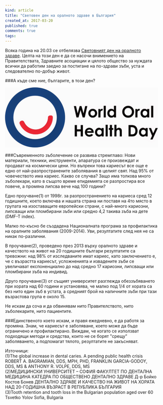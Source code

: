 ```yaml
---
kind: article
title: "Световен ден на оралното здраве в България"
created_at: 2017-03-20
published: true
comments: true
tags:
--- 
```

Всяка година на 20.03 се отбелязва [Световният ден на оралното здраве](https://en.wikipedia.org/wiki/World_Oral_Health_Day). Целта на този ден е да се насочи внимението на Правителствата, Здравните асоциации и цялото общество за нуждата всички да работим заедно за постигане на по-здрави зъби, уста и следователно по-добър живот.

###А къде сме ние, българите, в този ден?

![wohd](/images/posts/wohd.jpg)

<!-- more -->

###Съвременното зъболечение се развива стремглаво: 
Нови материали, техники, инструменти, апаратура се произвеждат и продават на космически цени. Но въпреки това кариесът все още е едно от най-разпространените заболявания в целият свят. Над 95% от човечеството има кариес. 
Какво се случва? Защо има толкова много зъболекари, като в същото време епидемията се разпростира все повече, а промяна липсва вече над 100 години?

Едно проучване(1) от 1998г. за разпространението на кариеса сред 12 годишните, което включва и нашата страна ни поставя на 4то място в групата на изоставащите европейски страни, с най-много кариозни, липсващи или пломбирани зъби или средно 4,2 такива зъба на дете (DMF-T index).

Малко по-късно бе създадена Националната програма за профилактика на оралните заболявания (2009-2014). Уви, резултатите след нея не са никак по-различни.

В проучване(2), проведено през 2013 върху оралното здраве и качеството на живот на 20 годишните българи резултатите са тревожни: над 98% от изследваните имат кариес, като заключението е, че с възрастта кариесът, усложненията и извадените зъби се увеличават експоненциално до над средно 17 кариозни, липсващи или пломбирани зъба на индивид.

Друго проучване(3) от същият университет разглежда обеззъбяването при хората над 60 години и установява, че малко под 1/4 от хората са без нито един зъб в устата, а средният брой на наличните зъби при тази възрастова група е около 15.

Не искам да соча и да обвинявам нито Правителството, нито зъболекарите, нито пациентите.

###Единственото което искам, и правя ежедневно, е да работя за промяна. 
Знам, че кариесът е заболяване, което може да бъде ограничено и профилактирано. Виждам, че когато се използват подходящи методи и средства, които не се борят "срещу" заболяването, а подпомагат тялото, резултатите не закъсняват.

Източници:<br />
(1)The global increase in dental caries. A pending public health crisis ROBERT  A. BAGRAMIAN, DDS, MPH, PHD, FRANKLIN  GARCIA-GODOY, DDS, MS  & ANTHONY  R. VOLPE, DDS, MS<br />
(2)МЕДИЦИНСКИ УНИВЕРСИТЕТ – СОФИЯ ФАКУЛТЕТ ПО ДЕНТАЛНА МЕДИЦИНА  КАТЕДРА ПО ОБЩЕСТВЕНО ДЕНТАЛНО ЗДРАВЕ Д-р Бойко Костов Бонев ДЕНТАЛНО ЗДРАВЕ И КАЧЕСТВО НА ЖИВОТ НА ХОРАТА НАД 20-ГОДИШНА ВЪЗРАСТ В РЕПУБЛИКА БЪЛГАРИЯ<br />
(3)Tooth retention and tooth loss in the Bulgarian population aged over 60 
Tsvetko Yolov Sofia, Bulgaria


